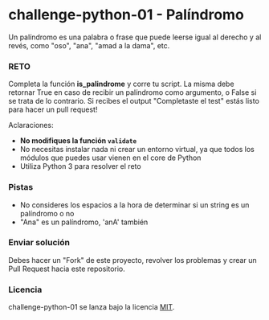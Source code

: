 # challenge-python-01 - Palíndromo

Un palíndromo es una palabra o frase que puede leerse igual al derecho y al revés, como "oso", "ana", "amad a la dama", etc.

### RETO

Completa la función **is_palindrome** y corre tu script. La misma debe retornar True en caso de recibir un palíndromo como argumento, o False si se trata de lo contrario. Si recibes el output "Completaste el test" estás listo para hacer un pull request!

Aclaraciones:

- **No modifiques la función `validate`**
- No necesitas instalar nada ni crear un entorno virtual, ya que todos los módulos que puedes usar vienen en el core de Python
- Utiliza Python 3 para resolver el reto

### Pistas

- No consideres los espacios a la hora de determinar si un string es un palíndromo o no
- "Ana" es un palíndromo, 'anA' también

### Enviar solución

Debes hacer un "Fork" de este proyecto, revolver los problemas y crear un Pull Request hacia este repositorio.

### Licencia

challenge-python-01 se lanza bajo la licencia [MIT](https://opensource.org/licenses/MIT).
